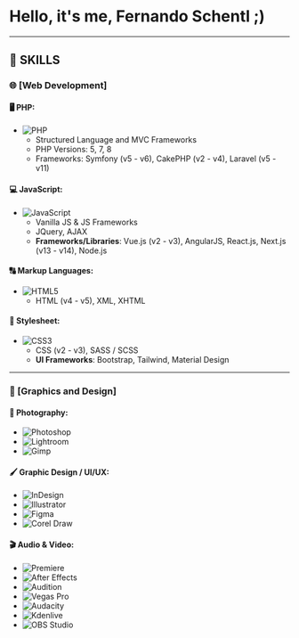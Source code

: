 # Hello, it's me, Fernando Schentl ;)

---

## 🚀 SKILLS

### 🌐 [Web Development]

#### 🖥️ **PHP**:
- ![PHP](https://img.shields.io/badge/PHP-777BB4?logo=php&logoColor=white)  
  - Structured Language and MVC Frameworks  
  - PHP Versions: 5, 7, 8  
  - Frameworks: Symfony (v5 - v6), CakePHP (v2 - v4), Laravel (v5 - v11)

#### 💻 **JavaScript**:
- ![JavaScript](https://img.shields.io/badge/JavaScript-F7DF1E?logo=javascript&logoColor=black)  
  - Vanilla JS & JS Frameworks  
  - JQuery, AJAX  
  - **Frameworks/Libraries**: Vue.js (v2 - v3), AngularJS, React.js, Next.js (v13 - v14), Node.js  

#### 🔠 **Markup Languages**:
- ![HTML5](https://img.shields.io/badge/HTML5-E34F26?logo=html5&logoColor=white)  
  - HTML (v4 - v5), XML, XHTML  

#### 🎨 **Stylesheet**:
- ![CSS3](https://img.shields.io/badge/CSS3-1572B6?logo=css3&logoColor=white)  
  - CSS (v2 - v3), SASS / SCSS  
  - **UI Frameworks**: Bootstrap, Tailwind, Material Design

---

### 🎨 [Graphics and Design]

#### 📸 **Photography**:
- ![Photoshop](https://img.shields.io/badge/Adobe%20Photoshop-31A8FF?logo=adobe-photoshop&logoColor=white)  
- ![Lightroom](https://img.shields.io/badge/Adobe%20Lightroom-1F1F1F?logo=adobe-lightroom&logoColor=white)  
- ![Gimp](https://img.shields.io/badge/Gimp-8BC34A?logo=gimp&logoColor=white)  

#### 🖌️ **Graphic Design / UI/UX**:
- ![InDesign](https://img.shields.io/badge/Adobe%20InDesign-FF3366?logo=adobe-indesign&logoColor=white)  
- ![Illustrator](https://img.shields.io/badge/Adobe%20Illustrator-FF9A00?logo=adobe-illustrator&logoColor=white)  
- ![Figma](https://img.shields.io/badge/Figma-FF7262?logo=figma&logoColor=white)  
- ![Corel Draw](https://img.shields.io/badge/Corel%20Draw-00A9E0?logo=corel&logoColor=white)

#### 🎬 **Audio & Video**:
- ![Premiere](https://img.shields.io/badge/Adobe%20Premiere-999999?logo=adobe-premiere&logoColor=white)  
- ![After Effects](https://img.shields.io/badge/Adobe%20After%20Effects-9999FF?logo=adobe-aftereffects&logoColor=white)  
- ![Audition](https://img.shields.io/badge/Adobe%20Audition-FF2D00?logo=adobe-audition&logoColor=white)  
- ![Vegas Pro](https://img.shields.io/badge/Vegas%20Pro-3D9AD8?logo=sony-vegas&logoColor=white)  
- ![Audacity](https://img.shields.io/badge/Audacity-000000?logo=audacity&logoColor=white)  
- ![Kdenlive](https://img.shields.io/badge/Kdenlive-2D68C4?logo=kdenlive&logoColor=white)  
- ![OBS Studio](https://img.shields.io/badge/OBS%20Studio-Black?logo=obs-studio&logoColor=white)

